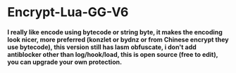 # Encrypt-Lua-GG-V6
<h4>I really like encode using bytecode or string byte, it makes the encoding look nicer, more preferred (konzlet or bydnz or from Chinese encrypt they use bytecode), this version still has lasm obfuscate, i don't add antiblocker other than log/hook/load, this is open source (free to edit), you can upgrade your own protection.</h4>
